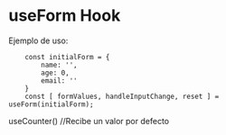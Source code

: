 # useForm Hook

Ejemplo de uso:
```
    const initialForm = {
        name: '',
        age: 0,
        email: ''
    }
    const [ formValues, handleInputChange, reset ] = useForm(initialForm);

``` 

useCounter() //Recibe un valor por defecto